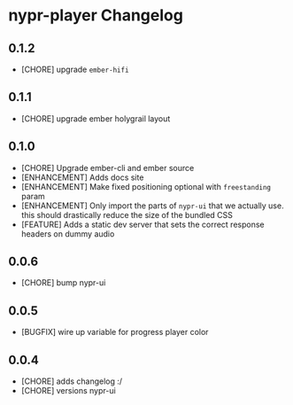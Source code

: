 # nypr-player Changelog

## 0.1.2
- [CHORE] upgrade `ember-hifi`

## 0.1.1
- [CHORE] upgrade ember holygrail layout

## 0.1.0
- [CHORE] Upgrade ember-cli and ember source
- [ENHANCEMENT] Adds docs site
- [ENHANCEMENT] Make fixed positioning optional with `freestanding` param
- [ENHANCEMENT] Only import the parts of `nypr-ui` that we actually use. this should drastically reduce the size of the bundled CSS
- [FEATURE] Adds a static dev server that sets the correct response headers on dummy audio

## 0.0.6
- [CHORE] bump nypr-ui

## 0.0.5
- [BUGFIX] wire up variable for progress player color

## 0.0.4

- [CHORE] adds changelog :/
- [CHORE] versions nypr-ui
